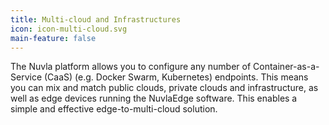 ```yaml
---
title: Multi-cloud and Infrastructures
icon: icon-multi-cloud.svg
main-feature: false
---
```


The Nuvla platform allows you to configure any number of Container-as-a-Service (CaaS) (e.g. Docker Swarm, Kubernetes) endpoints. This means you can mix and match public clouds, private clouds and infrastructure, as well as edge devices running the NuvlaEdge software. This enables a simple and effective edge-to-multi-cloud solution.
